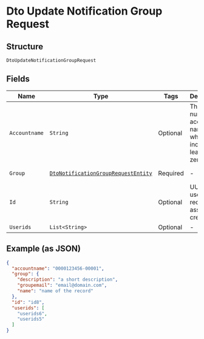 
# Dto Update Notification Group Request

## Structure

`DtoUpdateNotificationGroupRequest`

## Fields

| Name | Type | Tags | Description | Getter | Setter |
|  --- | --- | --- | --- | --- | --- |
| `Accountname` | `String` | Optional | The numeric account name, which must include leading zeros | String getAccountname() | setAccountname(String accountname) |
| `Group` | [`DtoNotificationGroupRequestEntity`](../../doc/models/dto-notification-group-request-entity.md) | Required | - | DtoNotificationGroupRequestEntity getGroup() | setGroup(DtoNotificationGroupRequestEntity group) |
| `Id` | `String` | Optional | UUID of the user record, assigned at creation | String getId() | setId(String id) |
| `Userids` | `List<String>` | Optional | - | List<String> getUserids() | setUserids(List<String> userids) |

## Example (as JSON)

```json
{
  "accountname": "0000123456-00001",
  "group": {
    "description": "a short description",
    "groupemail": "email@domain.com",
    "name": "name of the record"
  },
  "id": "id8",
  "userids": [
    "userids6",
    "userids5"
  ]
}
```

